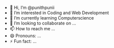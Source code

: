 - 👋 Hi, I’m @punithpunii
- 👀 I’m interested in Coding and Web Development
- 🌱 I’m currently learning Computerscience
- 💞️ I’m looking to collaborate on ...
- 📫 How to reach me ...
- 😄 Pronouns: ...
- ⚡ Fun fact: ...

<!---
punithpunii/punithpunii is a ✨ special ✨ repository because its `README.md` (this file) appears on your GitHub profile.
You can click the Preview link to take a look at your changes.
--->
